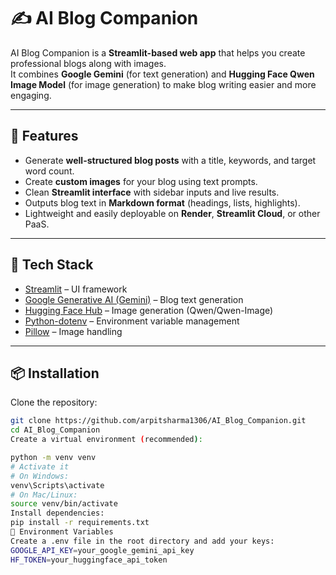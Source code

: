 # ✍️ AI Blog Companion

AI Blog Companion is a **Streamlit-based web app** that helps you create professional blogs along with images.  
It combines **Google Gemini** (for text generation) and **Hugging Face Qwen Image Model** (for image generation) to make blog writing easier and more engaging.

---

## 🌟 Features
- Generate **well-structured blog posts** with a title, keywords, and target word count.
- Create **custom images** for your blog using text prompts.
- Clean **Streamlit interface** with sidebar inputs and live results.
- Outputs blog text in **Markdown format** (headings, lists, highlights).
- Lightweight and easily deployable on **Render**, **Streamlit Cloud**, or other PaaS.

---

## 🚀 Tech Stack
- [Streamlit](https://streamlit.io/) – UI framework  
- [Google Generative AI (Gemini)](https://ai.google.dev/) – Blog text generation  
- [Hugging Face Hub](https://huggingface.co/) – Image generation (Qwen/Qwen-Image)  
- [Python-dotenv](https://pypi.org/project/python-dotenv/) – Environment variable management  
- [Pillow](https://pypi.org/project/Pillow/) – Image handling  

---

## 📦 Installation

Clone the repository:
```bash
git clone https://github.com/arpitsharma1306/AI_Blog_Companion.git
cd AI_Blog_Companion
Create a virtual environment (recommended):

python -m venv venv
# Activate it
# On Windows:
venv\Scripts\activate
# On Mac/Linux:
source venv/bin/activate
Install dependencies:
pip install -r requirements.txt
🔑 Environment Variables
Create a .env file in the root directory and add your keys:
GOOGLE_API_KEY=your_google_gemini_api_key
HF_TOKEN=your_huggingface_api_token
